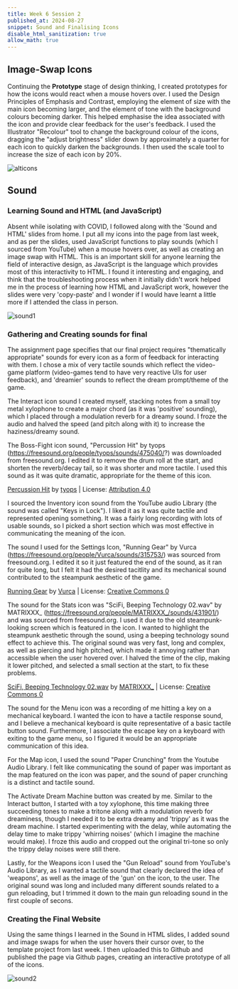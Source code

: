 ```yaml
---
title: Week 6 Session 2
published_at: 2024-08-27
snippet: Sound and Finalising Icons
disable_html_sanitization: true
allow_math: true
---
```


## Image-Swap Icons
Continuing the **Prototype** stage of design thinking, I created prototypes for how the icons would react when a mouse hovers over.  I used the Design Principles of Emphasis and Contrast, employing the element of size with the main icon becoming larger, and the element of tone with the background colours becoming darker. This helped emphasise the idea associated with the icon and provide clear feedback for the user's feedback. I used the Illustrator "Recolour" tool to change the background colour of the icons, dragging the "adjust brightness" slider down by approximately a quarter for each icon to quickly darken the backgrounds. I then used the scale tool to increase the size of each icon by 20%.

![alticons](/w06s1/alticons.png)

## Sound

### Learning Sound and HTML (and JavaScript)
Absent while isolating with COVID, I followed along with the 'Sound and HTML' slides from home. I put all my icons into the page from last week, and as per the slides, used JavaScript functions to play sounds (which I sourced from YouTube) when a mouse hovers over, as well as creating an image swap with HTML. This is an important skill for anyone learning the field of interactive design, as JavaScript is the language which provides most of this interactivity to HTML. I found it interesting and engaging, and think that the troubleshooting process when it initially didn't work helped me in the process of learning how HTML and JavaScript work, however the slides were very 'copy-paste' and I wonder if I would have learnt a little more if I attended the class in person. 

![sound1](/w06s1/sound1.png)

### Gathering and Creating sounds for final
The assignment page specifies that our final project requires "thematically appropriate" sounds for every icon as a form of feedback for interacting with them. I chose a mix of very tactile sounds which reflect the video-game platform (video-games tend to have very reactive UIs for user feedback), and 'dreamier' sounds to reflect the dream prompt/theme of the game. 

The Interact icon sound I created myself, stacking notes from a small toy metal xylophone to create a major chord (as it was 'positive' sounding), which I placed through a modulation reverb for a dreamy sound. I froze the audio and halved the speed (and pitch along with it) to increase the haziness/dreamy sound. 

The Boss-Fight icon sound, "Percussion Hit" by tyops (https://freesound.org/people/tyops/sounds/475040/?) was downloaded from freesound.org. I edited it to remove the drum roll at the start, and shorten the reverb/decay tail, so it was shorter and more tactile. I used this sound as it was quite dramatic, appropriate for the theme of this icon.

<a href="https://freesound.org/people/tyops/sounds/475040/">Percussion Hit</a> by <a href="https://freesound.org/people/tyops/">tyops</a> | License: <a href="https://creativecommons.org/licenses/by/4.0/">Attribution 4.0</a>

I sourced the Inventory icon sound from the YouTube audio Library (the sound was called "Keys in Lock"). I liked it as it was quite tactile and represented opening something. It was a fairly long recording with lots of usable sounds, so I picked a short section which was most effective in communicating the meaning of the icon.

The sound I used for the Settings Icon, "Running Gear" by Vurca (https://freesound.org/people/Vurca/sounds/315753/) was sourced from freesound.org. I edited it so it just featured the end of the sound, as it ran for quite long, but I felt it had the desired tacitlity and its mechanical sound contributed to the steampunk aesthetic of the game. 

<a href="https://freesound.org/people/Vurca/sounds/315753/">Running Gear</a> by <a href="https://freesound.org/people/Vurca/">Vurca</a> | License: <a href="http://creativecommons.org/publicdomain/zero/1.0/">Creative Commons 0</a>

The sound for the Stats icon was "SciFi, Beeping Technology 02.wav" by MATRIXXX_ (https://freesound.org/people/MATRIXXX_/sounds/431901/) and was sourced from freesound.org. I used it due to the old steampunk-looking screen which is featured in the icon. I wanted to highlight the steampunk aesthetic through the sound, using a beeping technology sound effect to achieve this. The original sound was very fast, long and complex, as well as piercing and high pitched, which made it annoying rather than accessible when the user hovered over. I halved the time of the clip, making it lower pitched, and selected a small section at the start, to fix these problems.

<a href="https://freesound.org/people/MATRIXXX_/sounds/431901/">SciFi, Beeping Technology 02.wav</a> by <a href="https://freesound.org/people/MATRIXXX_/">MATRIXXX_</a> | License: <a href="http://creativecommons.org/publicdomain/zero/1.0/">Creative Commons 0</a>

The sound for the Menu icon was a recording of me hitting a key on a mechanical keyboard. I wanted the icon to have a tactile response sound, and I believe a mechanical keyboard is quite representative of a basic tactile button sound. Furthermore, I associate the escape key on a keyboard with exiting to the game menu, so I figured it would be an appropriate communication of this idea.

For the Map icon, I used the sound "Paper Crunching" from the Youtube Audio Library. I felt like communicating the sound of paper was important as the map featured on the icon was paper, and the sound of paper crunching is a distinct and tactile sound.

The Activate Dream Machine button was created by me. Similar to the Interact button, I started with a toy xylophone, this time making three succeeding tones to make a tritone along with a modulation reverb for dreaminess, though I needed it to be extra dreamy and 'trippy' as it was the dream machine. I started experimenting with the delay, while automating the delay time to make trippy 'whirring noises' (which I imagine the machine would make). I froze this audio and cropped out the original tri-tone so only the trippy delay noises were still there.

Lastly, for the Weapons icon I used the "Gun Reload" sound from YouTube's Audio Library, as I wanted a tactile sound that clearly declared the idea of 'weapons', as well as the image of the 'gun' on the icon, to the user. The original sound was long and included many different sounds related to a gun reloading, but I trimmed it down to the main gun reloading sound in the first couple of secons. 

### Creating the Final Website
Using the same things I learned in the Sound in HTML slides, I added sound and image swaps for when the user hovers their cursor over, to the template project from last week. I then uploaded this to Github and published the page via Github pages, creating an interactive prototype of all of the icons. 

![sound2](/w06s1/sound2.png)
